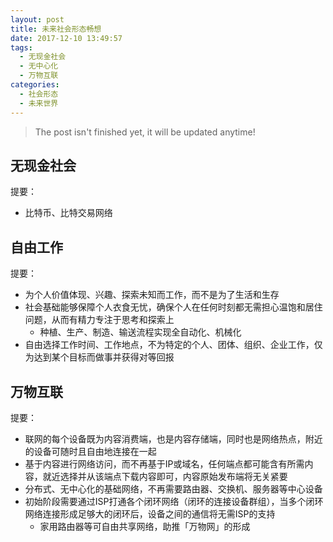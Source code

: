 ```yaml
---
layout: post
title: 未来社会形态畅想
date: 2017-12-10 13:49:57
tags:
  - 无现金社会
  - 无中心化
  - 万物互联
categories:
  - 社会形态
  - 未来世界
---
```


> The post isn't finished yet, it will be updated anytime!

## 无现金社会

提要：
- 比特币、比特交易网络

<!--more-->

## 自由工作

提要：
- 为个人价值体现、兴趣、探索未知而工作，而不是为了生活和生存
- 社会基础能够保障个人衣食无忧，确保个人在任何时刻都无需担心温饱和居住问题，从而有精力专注于思考和探索上
  - 种植、生产、制造、输送流程实现全自动化、机械化
- 自由选择工作时间、工作地点，不为特定的个人、团体、组织、企业工作，仅为达到某个目标而做事并获得对等回报

## 万物互联

提要：
- 联网的每个设备既为内容消费端，也是内容存储端，同时也是网络热点，附近的设备可随时且自由地连接在一起
- 基于内容进行网络访问，而不再基于IP或域名，任何端点都可能含有所需内容，就近选择并从该端点下载内容即可，内容原始发布端将无关紧要
- 分布式、无中心化的基础网络，不再需要路由器、交换机、服务器等中心设备
- 初始阶段需要通过ISP打通各个闭环网络（闭环的连接设备群组），当多个闭环网络连接形成足够大的闭环后，设备之间的通信将无需ISP的支持
  - 家用路由器等可自由共享网络，助推「万物网」的形成
